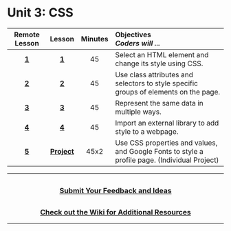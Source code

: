 # Unit 3: CSS

| Remote Lesson |                                                       Lesson                                                        | Minutes | Objectives <br> _Coders will ..._                                                             |
|:-----:| :-----------------------------------------------------------------------------------------------------------------: | :-----: | :-------------------------------------------------------------------------------------------- |
| [**1**]()|    [**1**](https://docs.google.com/presentation/d/1sRNznw6Dj270EfuuQIKGHd9fdOYWjv4x2Mf4REcFkO8/edit?usp=sharing)    |   45    | Select an HTML element and change its style using CSS.                                        |
| [**2**]()|    [**2**](https://docs.google.com/presentation/d/18MHX3WvGbxhjk_683_mF-l7LGpnnMQRgywb1nQUyH1U/edit?usp=sharing)    |   45    | Use class attributes and selectors to style specific groups of elements on the page.          |
| [**3**]()|    [**3**](https://docs.google.com/presentation/d/14uTwa8GbeOehPNT9JBWPXUhTS-vEh7x8N5F07OIwOAI/edit?usp=sharing)    |   45    | Represent the same data in multiple ways.                                                     |
| [**4**]()|    [**4**](https://docs.google.com/presentation/d/17AgfaGRv5y8PtAu54xtKhY5MeDiBFM-1hadqpl0ZNQM/edit?usp=sharing)    |   45    | Import an external library to add style to a webpage.                                         |
| [**5**]()| [**Project**](https://docs.google.com/presentation/d/1sO0l9sid4Urrx0CWWxMw_WjA5WkYo1M_c4TjnyW5jww/edit?usp=sharing) |  45x2   | Use CSS properties and values, and Google Fonts to style a profile page. (Individual Project) |

---

## <h3 align="center"><a href="https://forms.gle/vyAD1HFwXHZMRXrr9">Submit Your Feedback and Ideas</a></h3>

## <h3 align="center"><a href="https://github.com/itscodenation/curriculum-20-21/wiki">Check out the Wiki for Additional Resources</a></h3>

---
